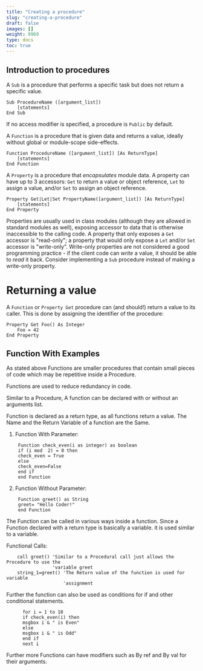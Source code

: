 ```yaml
---
title: "Creating a procedure"
slug: "creating-a-procedure"
draft: false
images: []
weight: 9969
type: docs
toc: true
---
```


## Introduction to procedures
A `Sub` is a procedure that performs a specific task but does not return a specific value.

    Sub ProcedureName ([argument_list])
        [statements]
    End Sub

If no access modifier is specified, a procedure is `Public` by default.

A `Function` is a procedure that is given data and returns a value, ideally without global or module-scope side-effects.

    Function ProcedureName ([argument_list]) [As ReturnType]
        [statements]
    End Function

A `Property` is a procedure that *encapsulates* module data. A property can have up to 3 accessors: `Get` to return a value or object reference, `Let` to assign a value, and/or `Set` to assign an object reference.

    Property Get|Let|Set PropertyName([argument_list]) [As ReturnType]
        [statements]
    End Property

Properties are usually used in class modules (although they are allowed in standard modules as well), exposing accessor to data that is otherwise inaccessible to the calling code. A property that only exposes a `Get` accessor is "read-only"; a property that would only expose a `Let` and/or `Set` accessor is "write-only". Write-only properties are not considered a good programming practice - if the client code can *write* a value, it should be able to *read* it back. Consider implementing a `Sub` procedure instead of making a write-only property.

# Returning a value

A `Function` or `Property Get` procedure can (and should!) return a value to its caller. This is done by assigning the identifier of the procedure:

    Property Get Foo() As Integer
        Foo = 42
    End Property

## Function With Examples
As stated above Functions are smaller procedures that contain small pieces of code which may be repetitive inside a Procedure. 

Functions are used to reduce redundancy in code.

Similar to a Procedure, A function can be declared with or without an arguments list.

Function is declared as a return type, as all functions return a value.
The Name and the Return Variable of a function are the Same.

1. Function With Parameter:

        Function check_even(i as integer) as boolean
        if (i mod  2) = 0 then
        check_even = True
        else
        check_even=False
        end if
        end Function

2. Function Without Parameter:
      
        Function greet() as String
        greet= "Hello Coder!"
        end Function


The Function can be called in various ways inside a function. Since a Function declared with a return type is basically a variable. it is used similar to a variable.

Functional Calls:
      
        call greet() 'Similar to a Procedural call just allows the Procedure to use the
                     'variable greet 
        string_1=greet() 'The Return value of the function is used for variable
                         'assignment

Further the function can also be used as conditions for if and other conditional statements.
          
          for i = 1 to 10
          if check_even(i) then
          msgbox i & " is Even"
          else
          msgbox i & " is Odd"
          end if
          next i

Further more Functions can have modifiers such as By ref and By val for their arguments.

